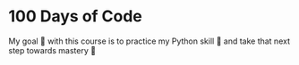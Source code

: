 # 100 Days of Code
My goal 🎯 with this course is to practice my Python skill 🐍 and take that next step towards mastery 🥋
